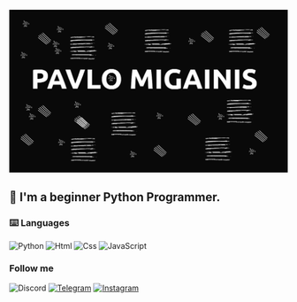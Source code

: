 [![Header](https://github.com/pashtetx/pashtetx/blob/main/assets/header.png)](https://discord.gg/d2stsGWU)


## 🌱 I'm a beginner Python Programmer.


### ⌨️ Languages 

![Python](https://img.shields.io/badge/-Python-090909?style=for-the-badge&logo=python&logoColor=ffbf00)
![Html](https://img.shields.io/badge/-HTML-090909?style=for-the-badge&logo=html5)
![Css](https://img.shields.io/badge/-CSS-090909?style=for-the-badge&logo=css3&logoColor=2862E9)
![JavaScript](https://img.shields.io/badge/-JavaScript-090909?style=for-the-badge&logo=javascript&logoColor=ffbf00)


### Follow me

![[Discord](https://img.shields.io/badge/-Discord-090909?style=for-the-badge&logo=discord&logoColor=7289DA)](https://discord.gg/d2stsGWU)
[![Telegram](https://img.shields.io/badge/-Telegram-090909?style=for-the-badge&logo=telegram&logoColor=2CA5E0)](https://www.instagram.com/radio_pavlo/)
[![Instagram](https://img.shields.io/badge/-Instagram-090909?style=for-the-badge&logo=instagram&logoColor=E4405F)](https://www.instagram.com/radio_pavlo/)

